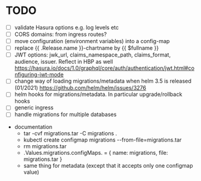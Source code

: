 # TODO

- [ ] validate Hasura options e.g. log levels etc
- [ ] CORS domains: from ingress routes?
- [ ] move configuration (environment variables) into a config-map
- [ ] replace {{ .Release.name }}-chartname by {{ $fullname }}
- [ ] JWT options: jwk_url, claims_namespace_path, claims_format, audience, issuer. Reflect in HBP as well
      https://hasura.io/docs/1.0/graphql/core/auth/authentication/jwt.html#configuring-jwt-mode
- [ ] change way of loading migrations/metadata when helm 3.5 is released (01/2021)
      https://github.com/helm/helm/issues/3276
- [ ] helm hooks for migrations/metadata. In particular upgrade/rollback hooks
- [ ] generic ingress
- [ ] handle migrations for multiple databases
- documentation
  - tar -cvf migrations.tar -C migrations .
  - kubectl create configmap migrations --from-file=migrations.tar
  - rm migrations.tar
  - .Values.migrations.configMaps.<unique-name> = { name: migrations, file: migrations.tar }
  - same thing for metadata (except that it accepts only one configmap value)
